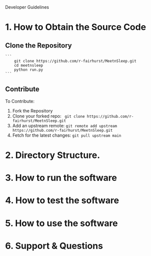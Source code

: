 Developer Guidelines


# 1. How to Obtain the Source Code

## Clone the Repository
    ```
        git clone https://github.com/r-fairhurst/MeetnSleep.git
        cd meetnsleep
        python run.py
    ```
## Contribute
To Contribute:
1. Fork the Repository
2. Clone your forked repo:
` git clone https://github.com/r-fairhurst/MeetnSleep.git`
3. Add an upstream remote:
`git remote add upstream https://github.com/r-fairhurst/MeetnSleep.git`
4. Fetch for the latest changes:
`git pull upstream main`


# 2. Directory Structure.


# 3. How to run the software
# 4. How to test the software
# 5. How to use the software
# 6. Support & Questions